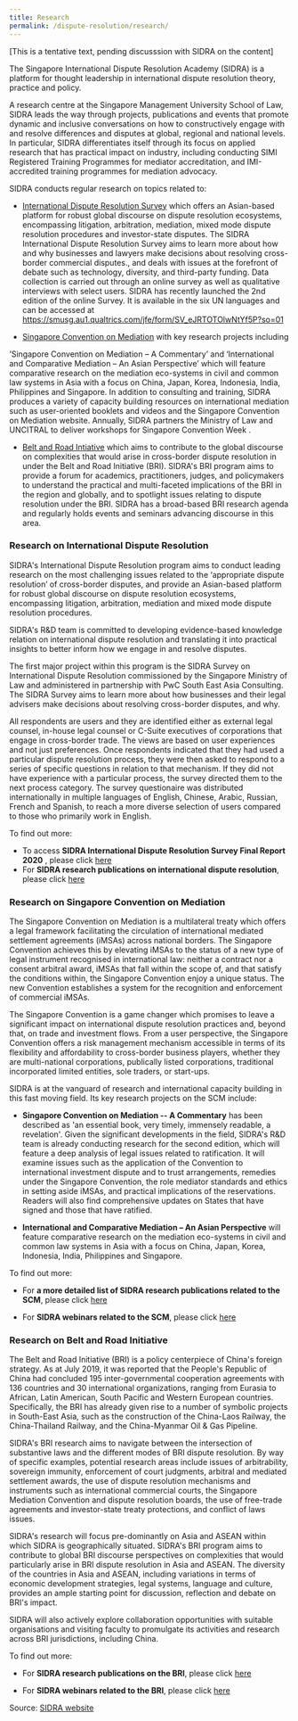 ```yaml
---
title: Research
permalink: /dispute-resolution/research/
---
```


[This is a tentative text, pending discusssion with SIDRA on the content]

The Singapore International Dispute Resolution Academy (SIDRA) is a platform for thought leadership in international dispute resolution theory, practice and policy. 

A research centre at the Singapore Management University School of Law, SIDRA leads the way through projects, publications and events that promote dynamic and inclusive conversations on how to constructively engage with and resolve differences and disputes at global, regional and national levels. In particular, SIDRA differentiates itself through its focus on applied research that has practical impact on industry, including conducting SIMI Registered Training Programmes for mediator accreditation, and IMI-accredited training programmes for mediation advocacy.

SIDRA conducts regular research on topics related to:
- [International Dispute Resolution Survey](#sidra-international-dispute-resolution) which offers an Asian-based platform for robust global discourse on dispute resolution ecosystems, encompassing litigation, arbitration, mediation, mixed mode dispute resolution procedures and investor-state disputes. The SIDRA International Dispute Resolution Survey aims to learn more about how and why businesses and lawyers make decisions about resolving cross-border commercial disputes., and deals with issues at the forefront of debate such as technology, diversity, and third-party funding. Data collection is carried out through an online survey as well as qualitative interviews with select users. SIDRA has recently launched the 2nd edition of the online Survey. It is available in the six UN languages and can be accessed at https://smusg.au1.qualtrics.com/jfe/form/SV_eJRTOTOlwNtYf5P?so=01

- [Singapore Convention on Mediation](#sidra-scm) with key research projects including 

‘Singapore Convention on Mediation – A Commentary’ and ‘International and Comparative Mediation – An Asian Perspective’ which will feature comparative research on the mediation eco-systems in civil and common law systems in Asia with a focus on China, Japan, Korea, Indonesia, India, Philippines and Singapore. In addition to consulting and training, SIDRA produces a variety of capacity building resources on international mediation such as user-oriented booklets and videos and the Singapore Convention on Mediation website. Annually, SIDRA partners the Ministry of Law and UNCITRAL to deliver workshops for Singapore Convention Week .

- [Belt and Road Intiative](#sidra-belt-and-road) which aims to contribute to the global  discourse on complexities that would arise in cross-border dispute resolution in under the Belt and Road Initiative (BRI). SIDRA's BRI program aims to provide a forum for academics, practitioners, judges, and policymakers to understand the practical and multi-faceted implications of the BRI in the region and globally, and to spotlight issues relating to dispute resolution under the BRI. SIDRA has a broad-based BRI research agenda and regularly holds events and seminars advancing discourse in this area.

### <a name="sidra-international-dispute-resolution"></a> Research on International Dispute Resolution 

SIDRA's International Dispute Resolution program aims to conduct leading research on the most challenging issues related to the ‘appropriate dispute resolution’ of cross-border disputes, and provide an Asian-based platform for robust global discourse on dispute resolution ecosystems, encompassing litigation, arbitration, mediation and mixed mode dispute resolution procedures.

SIDRA's R&D team is committed to developing evidence-based knowledge relation on international dispute resolution and translating it into practical insights to better inform how we engage in and resolve disputes.

The first major project within this program is the SIDRA Survey on International Dispute Resolution commissioned by the Singapore Ministry of Law and administered in partnership with PwC South East Asia Consulting. The SIDRA Survey aims to learn more about how businesses and their legal advisers make decisions about resolving cross-border disputes, and why. 

All respondents are users and they are identified either as external legal counsel, in-house legal counsel or C-Suite executives of corporations that engage in cross-border trade. The views are based on user experiences and not just preferences. Once respondents indicated that they had used a particular dispute resolution process, they were then asked to respond to a series of specific questions in relation to that mechanism. If they did not have experience with a particular process, the survey directed them to the next process category. The survey questionaire was distributed internationally in multiple languages of English, Chinese, Arabic, Russian, French and Spanish, to reach a more diverse selection of users compared to those who primarily work in English.

To find out more:
-  To access **SIDRA International Dispute Resolution Survey Final Report 2020** , please click [here](https://sidra.smu.edu.sg/sites/sidra.smu.edu.sg/files/survey/index.html)
-  For  **SIDRA research publications on international dispute resolution**, please click [here](https://sidra.smu.edu.sg/research-program/international-dispute-resolution-survey/publications) 



### <a name="sidra-scm"></a> Research on Singapore Convention on Mediation

The Singapore Convention on Mediation is a multilateral treaty which offers a legal framework facilitating the circulation of international mediated settlement agreements (iMSAs) across national borders. The Singapore Convention achieves this by elevating iMSAs to the status of a new type of legal instrument recognised in international law: neither a contract nor a consent arbitral award, iMSAs that fall within the scope of, and that satisfy the conditions within, the Singapore Convention enjoy a unique status. The new Convention establishes a system for the recognition and enforcement of commercial iMSAs.

The Singapore Convention is a game changer which promises to leave a significant impact on international dispute resolution practices and, beyond that, on trade and investment flows. From a user perspective, the Singapore Convention offers a risk management mechanism accessible in terms of its flexibility and affordability to cross-border business players, whether they are multi-national corporations, publically listed corporations, traditional incorporated limited entities, sole traders, or start-ups.

SIDRA is at the vanguard of research and international capacity building in this fast moving field. Its key research projects on the SCM include: 
- **Singapore Convention on Mediation -- A Commentary** has been described as 'an essential book, very timely, immensely readable, a revelation'. Given the significant developments in the field, SIDRA's R&D team is already conducting research for the second edition, which will feature a deep analysis of legal issues related to ratification. It will examine issues such as the application of the Convention to international investment dispute and to trust arrangements, remedies under the Singapore Convention, the role mediator standards and ethics in setting aside iMSAs, and practical implications of the reservations. Readers will also find comprehensive updates on States that have signed and those that have ratified.

- **International and Comparative Mediation – An Asian Perspective** will feature comparative research on the mediation eco-systems in civil and common law systems in Asia with a focus on China, Japan, Korea, Indonesia, India, Philippines and Singapore.

To find out more:
- For **a more detailed list of SIDRA research publications related to the SCM**, please click [here](https://sidra.smu.edu.sg/research-program/singapore-mediation-convention/publications)

- For **SIDRA webinars related to the SCM**, please click [here](https://sidra.smu.edu.sg/research-program/singapore-mediation-convention/activities-events)



### <a name="sidra-belt-and-road"></a> Research on Belt and Road Initiative

The Belt and Road Initiative (BRI) is a policy centerpiece of China's foreign strategy. As at July 2019, it was reported that the People's Republic of China had concluded 195 inter-governmental cooperation agreements with 136 countries and 30 international organizations, ranging from Eurasia to African, Latin American, South Pacific and Western European countries. Specifically, the BRI has already given rise to a number of symbolic projects in South-East Asia, such as the construction of the China-Laos Railway, the China-Thailand Railway, and the China-Myanmar Oil & Gas Pipeline.

SIDRA's BRI research aims to navigate between the intersection of substantive laws and the different modes of BRI dispute resolution. By way of specific examples, potential research areas include issues of arbitrability, sovereign immunity, enforcement of court judgments, arbitral and mediated settlement awards, the use of dispute resolution mechanisms and instruments such as international commercial courts, the Singapore Mediation Convention and dispute resolution boards, the use of free-trade agreements and investor-state treaty protections, and conflict of laws issues. 

SIDRA's research will focus pre-dominantly on Asia and ASEAN within which SIDRA is geographically situated. SIDRA's BRI program aims to contribute to global BRI discourse perspectives on complexities that would particularly arise in BRI dispute resolution in Asia and ASEAN. The diversity of the countries in Asia and ASEAN, including variations in terms of economic development strategies, legal systems, language and culture, provides an ample starting point for discussion, reflection and debate on BRI's impact.

SIDRA will also actively explore collaboration opportunities with suitable organisations and visiting faculty to promulgate its activities and research across BRI jurisdictions, including China.

To find out more:
- For **SIDRA research publications on the BRI**, please click [here](https://sidra.smu.edu.sg/program/belt-and-road-initiative/publications)

- For **SIDRA webinars related to the BRI**, please click [here](https://sidra.smu.edu.sg/program/belt-and-road-initiative/activities-events)



Source: [SIDRA website](https://sidra.smu.edu.sg/about-us)
